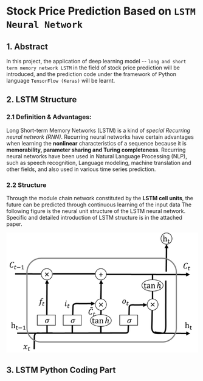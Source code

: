 # Stock Price Prediction Based on ```LSTM Neural Network```

## 1. Abstract

In this project, the application of deep learning model -- ``long and short term memory network LSTM`` in the field of stock price prediction will be introduced, and the prediction code under the framework of Python language ```TensorFlow (Keras)``` will be learnt.





## 2. LSTM Structure

### 2.1 Definition & Advantages:

Long Short-term Memory Networks (LSTM) is a kind of *special Recurring neural network (RNN)*. Recurring neural networks have certain advantages when learning the **nonlinear** characteristics of a sequence because it is **memorability, parameter sharing and Turing completeness**. Recurring neural networks have been used in Natural Language Processing (NLP), such as speech recognition, Language modeling, machine translation and other fields, and also used in various time series prediction.

### 2.2 Structure

Through the module chain network constituted by the **LSTM cell units**, the future can be predicted through continuous learning of the input data
The following figure is the neural unit structure of the LSTM neural network. Specific and detailed introduction of LSTM structure is in the attached paper.

![image](https://github.com/algo21-116020074/Assignment2/blob/main/LSTM_Image.png)

## 3. LSTM Python Coding Part
